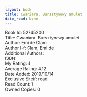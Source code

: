 ```yaml
---
layout: book
title: Cwaniara. Bursztynowy amulet
date_read: None
---
```


Book Id: 52245200<br />
Title: Cwaniara. Bursztynowy amulet<br />
Author: Emi de Clam<br />
Author l-f: Clam, Emi de<br />
Additional Authors: <br />
ISBN: <br />
My Rating: 4<br />
Average Rating: 4.12<br />
Date Added: 2019/10/14<br />
Exclusive Shelf: read<br />
Read Count: 1<br />
Owned Copies: 0<br />

